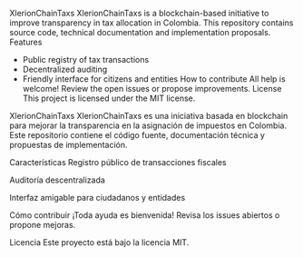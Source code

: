 XlerionChainTaxs
XlerionChainTaxs is a blockchain-based initiative to improve transparency in tax allocation in Colombia. This repository contains source code, technical documentation and implementation proposals.
Features
- Public registry of tax transactions
- Decentralized auditing
- Friendly interface for citizens and entities
How to contribute
All help is welcome! Review the open issues or propose improvements.
License
This project is licensed under the MIT license.


XlerionChainTaxs
XlerionChainTaxs es una iniciativa basada en blockchain para mejorar la transparencia en la asignación de impuestos en Colombia. Este repositorio contiene el código fuente, documentación técnica y propuestas de implementación.

Características
Registro público de transacciones fiscales

Auditoría descentralizada

Interfaz amigable para ciudadanos y entidades

Cómo contribuir
¡Toda ayuda es bienvenida! Revisa los issues abiertos o propone mejoras.

Licencia
Este proyecto está bajo la licencia MIT.
